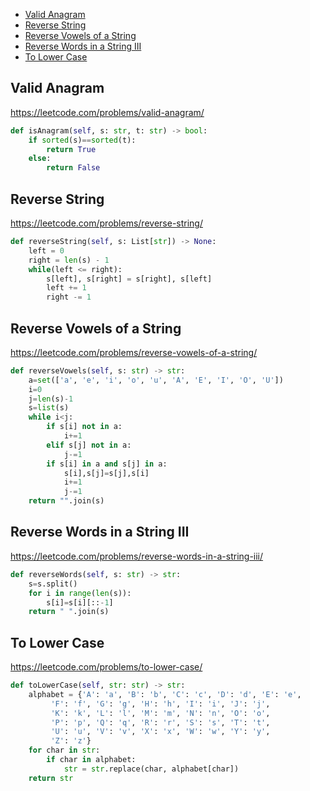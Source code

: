 + [Valid Anagram](#valid-anagram)
+ [Reverse String](#reverse-string)
+ [Reverse Vowels of a String](#reverse-vowels-of-a-string)
+ [Reverse Words in a String III](#reverse-words-in-a-string-iii)
+ [To Lower Case](#to-lower-case)
## Valid Anagram
https://leetcode.com/problems/valid-anagram/
```python
def isAnagram(self, s: str, t: str) -> bool:
    if sorted(s)==sorted(t):
        return True
    else:
        return False
```
## Reverse String
https://leetcode.com/problems/reverse-string/
```python
def reverseString(self, s: List[str]) -> None:
    left = 0
    right = len(s) - 1
    while(left <= right):
        s[left], s[right] = s[right], s[left]
        left += 1
        right -= 1
```
## Reverse Vowels of a String
https://leetcode.com/problems/reverse-vowels-of-a-string/
```python
def reverseVowels(self, s: str) -> str:
    a=set(['a', 'e', 'i', 'o', 'u', 'A', 'E', 'I', 'O', 'U'])
    i=0
    j=len(s)-1
    s=list(s)
    while i<j:
        if s[i] not in a:
            i+=1
        elif s[j] not in a:
            j-=1
        if s[i] in a and s[j] in a:
            s[i],s[j]=s[j],s[i]
            i+=1
            j-=1
    return "".join(s)
```
## Reverse Words in a String III
https://leetcode.com/problems/reverse-words-in-a-string-iii/
```python
def reverseWords(self, s: str) -> str:
    s=s.split()
    for i in range(len(s)):
        s[i]=s[i][::-1]
    return " ".join(s)
```
## To Lower Case
https://leetcode.com/problems/to-lower-case/
```python
def toLowerCase(self, str: str) -> str:
    alphabet = {'A': 'a', 'B': 'b', 'C': 'c', 'D': 'd', 'E': 'e',
         'F': 'f', 'G': 'g', 'H': 'h', 'I': 'i', 'J': 'j',
         'K': 'k', 'L': 'l', 'M': 'm', 'N': 'n', 'O': 'o',
         'P': 'p', 'Q': 'q', 'R': 'r', 'S': 's', 'T': 't',
         'U': 'u', 'V': 'v', 'X': 'x', 'W': 'w', 'Y': 'y',
         'Z': 'z'}
    for char in str:
        if char in alphabet:
            str = str.replace(char, alphabet[char])
    return str
```